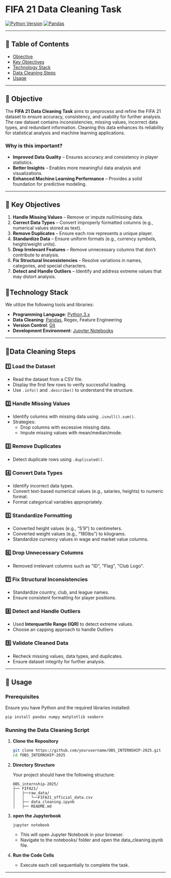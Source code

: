 # FIFA 21 Data Cleaning Task

[![Python Version](https://img.shields.io/badge/python-3.x-blue.svg)](https://www.python.org/)
[![Pandas](https://img.shields.io/badge/Data%20Processing-Pandas-green)](https://pandas.pydata.org/)

---

## 📌 Table of Contents

- [Objective](#-objective)
- [Key Objectives](#-Key-Objectives)
- [Technology Stack](#-technology-stack)
- [Data Cleaning Steps](#-data-cleaning-steps)
- [Usage](#-usage)

---

## 🎯 Objective

The **FIFA 21 Data Cleaning Task** aims to preprocess and refine the FIFA 21 dataset to ensure accuracy, consistency, and usability for further analysis. The raw dataset contains inconsistencies, missing values, incorrect data types, and redundant information. Cleaning this data enhances its reliability for statistical analysis and machine learning applications.

### **Why is this important?**

- **Improved Data Quality** – Ensures accuracy and consistency in player statistics.
- **Better Insights** – Enables more meaningful data analysis and visualizations.
- **Enhanced Machine Learning Performance** – Provides a solid foundation for predictive modeling.

---

## 📌 Key Objectives

1. **Handle Missing Values** – Remove or impute null/missing data.
2. **Correct Data Types** – Convert improperly formatted columns (e.g., numerical values stored as text).
3. **Remove Duplicates** – Ensure each row represents a unique player.
4. **Standardize Data** – Ensure uniform formats (e.g., currency symbols, height/weight units).
5. **Drop Irrelevant Features** – Remove unnecessary columns that don’t contribute to analysis.
6. **Fix Structural Inconsistencies** – Resolve variations in names, categories, and special characters.
7. **Detect and Handle Outliers** – Identify and address extreme values that may distort analysis.

## 📌Technology Stack

We utilize the following tools and libraries:

- **Programming Language**: [Python 3.x](https://www.python.org/)
- **Data Cleaning**: [Pandas](https://pandas.pydata.org/), Regex, Feature Engineering
- **Version Control**: [Git](https://git-scm.com/)
- **Development Environment**: [Jupyter Notebooks](https://jupyter.org/)

---

## 📌Data Cleaning Steps

### 1️⃣ Load the Dataset

- Read the dataset from a CSV file.
- Display the first few rows to verify successful loading.
- Use `.info()` and `.describe()` to understand the structure.

### 2️⃣ Handle Missing Values

- Identify columns with missing data using `.isnull().sum()`.
- Strategies:
  - Drop columns with excessive missing data.
  - Impute missing values with mean/median/mode.

### 3️⃣ Remove Duplicates

- Detect duplicate rows using `.duplicated()`.

### 4️⃣ Convert Data Types

- Identify incorrect data types.
- Convert text-based numerical values (e.g., salaries, heights) to numeric format.
- Format categorical variables appropriately.

### 5️⃣ Standardize Formatting

- Converted height values (e.g., “5’9”) to centimeters.
- Converted weight values (e.g., “180lbs”) to kilograms.
- Standardize currency values in wage and market value columns.

### 6️⃣ Drop Unnecessary Columns

- Removed irrelevant columns such as "ID", "Flag", "Club Logo".

### 7️⃣ Fix Structural Inconsistencies

- Standardize country, club, and league names.
- Ensure consistent formatting for player positions.

### 8️⃣ Detect and Handle Outliers

- Used **Interquartile Range (IQR)** to detect extreme values.
- Choose an capping approach to handle Outliers

### 9️⃣ Validate Cleaned Data

- Recheck missing values, data types, and duplicates.
- Ensure dataset integrity for further analysis.

---

## 📌 Usage

### Prerequisites

Ensure you have Python and the required libraries installed:

```bash
pip install pandas numpy matplotlib seaborn
```

### Running the Data Cleaning Script

1. **Clone the Repository**

   ```bash
   git clone https://github.com/yourusername/OBS_INTERNSHIP-2025.git
   cd fOBS_INTERNSHIP-2025
   ```

2. **Directory Structure**

   Your project should have the following structure:

   ```
   OBS_internship-2025/
   ├── FIFA21/
   │   ├──raw_data/
   │   │   └──FIFA21_official_data.csv
   │   ├── data_cleaning.ipynb
   │   ├── README.md
   ```

3. **open the Jupyterbook**

   ```
   jupyter notebook
   ```

   - This will open Jupyter Notebook in your browser.
   - Navigate to the notebooks/ folder and open the data_cleaning.ipynb file.

4. **Run the Code Cells**

   - Execute each cell sequentially to complete the task.

---
